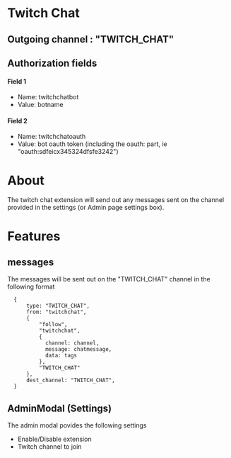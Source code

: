 # Twitch Chat
## Outgoing channel : "TWITCH_CHAT"
## Authorization fields
#### Field 1
- Name: twitchchatbot 
- Value: botname
#### Field 2
- Name: twitchchatoauth
- Value: bot oauth token (including the oauth: part, ie "oauth:sdfeicx345324dfsfe3242")

# About
The twitch chat extension will send out any messages sent on the channel provided in the settings (or Admin page settings box).
# Features
## messages
The messages will be sent out on the "TWITCH_CHAT" channel in the following format

```
  {
      type: "TWITCH_CHAT",
      from: "twitchchat",
      {
          "follow",
          "twitchchat",
          {
            channel: channel,
            message: chatmessage,
            data: tags
          },
          "TWITCH_CHAT"
      },
      dest_channel: "TWITCH_CHAT",
  }
```
## AdminModal (Settings)
The admin modal povides the following settings
- Enable/Disable extension
- Twitch channel to join
